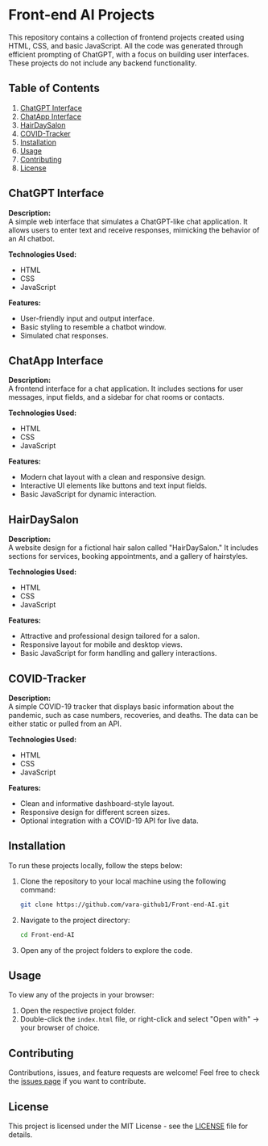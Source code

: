 
# Front-end AI Projects

This repository contains a collection of frontend projects created using HTML, CSS, and basic JavaScript. All the code was generated through efficient prompting of ChatGPT, with a focus on building user interfaces. These projects do not include any backend functionality.

## Table of Contents
1. [ChatGPT Interface](#ChatGPT-interface)
2. [ChatApp Interface](#chatapp-interface)
3. [HairDaySalon](#hairdaysalon)
4. [COVID-Tracker](#covid-tracker)
5. [Installation](#installation)
6. [Usage](#usage)
7. [Contributing](#contributing)
8. [License](#license)

## ChatGPT Interface

**Description:**  
A simple web interface that simulates a ChatGPT-like chat application. It allows users to enter text and receive responses, mimicking the behavior of an AI chatbot.

**Technologies Used:**
- HTML
- CSS
- JavaScript

**Features:**
- User-friendly input and output interface.
- Basic styling to resemble a chatbot window.
- Simulated chat responses.

## ChatApp Interface

**Description:**  
A frontend interface for a chat application. It includes sections for user messages, input fields, and a sidebar for chat rooms or contacts.

**Technologies Used:**
- HTML
- CSS
- JavaScript

**Features:**
- Modern chat layout with a clean and responsive design.
- Interactive UI elements like buttons and text input fields.
- Basic JavaScript for dynamic interaction.

## HairDaySalon

**Description:**  
A website design for a fictional hair salon called "HairDaySalon." It includes sections for services, booking appointments, and a gallery of hairstyles.

**Technologies Used:**
- HTML
- CSS
- JavaScript

**Features:**
- Attractive and professional design tailored for a salon.
- Responsive layout for mobile and desktop views.
- Basic JavaScript for form handling and gallery interactions.

## COVID-Tracker

**Description:**  
A simple COVID-19 tracker that displays basic information about the pandemic, such as case numbers, recoveries, and deaths. The data can be either static or pulled from an API.

**Technologies Used:**
- HTML
- CSS
- JavaScript

**Features:**
- Clean and informative dashboard-style layout.
- Responsive design for different screen sizes.
- Optional integration with a COVID-19 API for live data.

## Installation

To run these projects locally, follow the steps below:

1. Clone the repository to your local machine using the following command:
   ```bash
   git clone https://github.com/vara-github1/Front-end-AI.git
   ```

2. Navigate to the project directory:
   ```bash
   cd Front-end-AI
   ```

3. Open any of the project folders to explore the code.

## Usage

To view any of the projects in your browser:

1. Open the respective project folder.
2. Double-click the `index.html` file, or right-click and select "Open with" -> your browser of choice.

## Contributing

Contributions, issues, and feature requests are welcome! Feel free to check the [issues page](https://github.com/vara-github1/Front-end-AI/issues) if you want to contribute.

## License

This project is licensed under the MIT License - see the [LICENSE](LICENSE) file for details.
